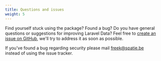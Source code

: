 ```yaml
---
title: Questions and issues
weight: 5
---
```


Find yourself stuck using the package? Found a bug? Do you have general questions or suggestions for improving Laravel Data? Feel free to [create an issue on GitHub](https://github.com/spatie/laravel-data/issues), we'll try to address it as soon as possible.

If you've found a bug regarding security please mail [freek@spatie.be](mailto:freek@spatie.be) instead of using the issue tracker.
